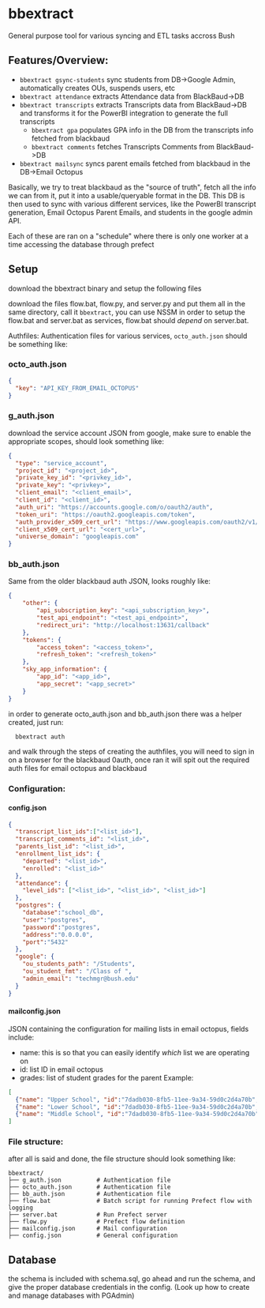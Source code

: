 # bbextract
General purpose tool for various syncing and ETL tasks accross Bush

## Features/Overview:
* `bbextract gsync-students` sync students from DB->Google Admin, automatically creates OUs, suspends users, etc
* `bbextract attendance` extracts Attendance data from BlackBaud->DB
* `bbextract transcripts` extracts Transcripts data from BlackBaud->DB and transforms it for the PowerBI integration to generate the full transcripts
  * `bbextract gpa` populates GPA info in the DB from the transcripts info fetched from blackbaud
  * `bbextract comments` fetches Transcripts Comments from BlackBaud->DB
* `bbextract mailsync` syncs parent emails fetched from blackbaud in the DB->Email Octopus

Basically, we try to treat blackbaud as the "source of truth", fetch all the info we can from it, put it into a usable/queryable format in the DB. This DB is then used to sync with various different services, like the PowerBI transcript generation, Email Octopus Parent Emails, and students in the google admin API.

Each of these are ran on a "schedule" where there is only one worker at a time accessing the database through prefect

## Setup
download the bbextract binary and setup the following files

download the files flow.bat, flow.py, and server.py and put them all in the same directory, call it `bbextract`, you can use NSSM in order to setup the flow.bat and server.bat as services, flow.bat should *depend* on server.bat.

Authfiles:
Authentication files for various services, `octo_auth.json` should be something like:
### octo_auth.json
```json
{
  "key": "API_KEY_FROM_EMAIL_OCTOPUS"
}
```


### g_auth.json
download the service account JSON from google, make sure to enable the appropriate scopes, should look something like:
```json
{
  "type": "service_account",
  "project_id": "<project_id>",
  "private_key_id": "<privkey_id>",
  "private_key": "<privkey>",
  "client_email": "<client_email>",
  "client_id": "<client_id>",
  "auth_uri": "https://accounts.google.com/o/oauth2/auth",
  "token_uri": "https://oauth2.googleapis.com/token",
  "auth_provider_x509_cert_url": "https://www.googleapis.com/oauth2/v1/certs",
  "client_x509_cert_url": "<cert_url>",
  "universe_domain": "googleapis.com"
}
```
### bb_auth.json
Same from the older blackbaud auth JSON, looks roughly like:
```json
{
    "other": {
        "api_subscription_key": "<api_subscription_key>",
        "test_api_endpoint": "<test_api_endpoint>",
        "redirect_uri": "http://localhost:13631/callback"
    },
    "tokens": {
        "access_token": "<access_token>",
        "refresh_token": "<refresh_token>"
    },
    "sky_app_information": {
        "app_id": "<app_id>",
        "app_secret": "<app_secret>"
    }
}
```

in order to generate octo_auth.json and bb_auth.json there was a helper created, just run:
```bash
  bbextract auth
```
and walk through the steps of creating the authfiles, you will need to sign in on a browser for the blackbaud 0auth, once ran it will spit out the required auth files for email octopus and blackbaud


### Configuration:

#### config.json
```json
{
  "transcript_list_ids":["<list_id>"],
  "transcript_comments_id": "<list_id>",
  "parents_list_id": "<list_id>",
  "enrollment_list_ids": {
    "departed": "<list_id>",
    "enrolled": "<list_id>"
  },
  "attendance": {
    "level_ids": ["<list_id>", "<list_id>", "<list_id>"]
  },
  "postgres": {
    "database":"school_db",
    "user":"postgres",
    "password":"postgres",
    "address":"0.0.0.0",
    "port":"5432"
  },
  "google": {
    "ou_students_path": "/Students",
    "ou_student_fmt": "/Class of ",
    "admin_email": "techmgr@bush.edu"
  }
}

```
#### mailconfig.json

JSON containing the configuration for mailing lists in email octopus, fields include:
* name: this is so that you can easily identify *which* list we are operating on
* id: list ID in email octopus
* grades: list of student grades for the parent
Example:
```json
[
  {"name": "Upper School", "id":"7dadb030-8fb5-11ee-9a34-59d0c2d4a70b", "grades":[12,11,10,9]}
  {"name": "Lower School", "id":"7dadb030-8fb5-11ee-9a34-59d0c2d4a70b", "grades":[0,1,2,3,4,5]}
  {"name": "Middle School", "id":"7dadb030-8fb5-11ee-9a34-59d0c2d4a70b", "grades":[6,7,8]}
]
```


### File structure:
after all is said and done, the file structure should look something like:
```
bbextract/
├── g_auth.json          # Authentication file
├── octo_auth.json       # Authentication file
├── bb_auth.json         # Authentication file
├── flow.bat             # Batch script for running Prefect flow with logging
├── server.bat           # Run Prefect server
├── flow.py              # Prefect flow definition
├── mailconfig.json      # Mail configuration
├── config.json          # General configuration
```


## Database

the schema is included with schema.sql, go ahead and run the schema, and give the proper database credentials in the config. (Look up how to create and manage databases with PGAdmin)
